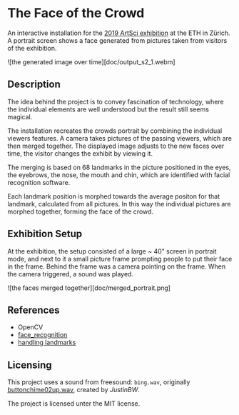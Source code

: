# The Face of the Crowd

An interactive installation for the [2019 ArtSci
exhibition](https://artsci.ethz.ch/) at the ETH in Zürich.  A portrait
screen shows a face generated from pictures taken from visitors of the
exhibition.

![the generated image over time][doc/output_s2_1.webm]


## Description

The idea behind the project is to convey fascination of technology,
where the individual elements are well understood but the result still
seems magical.

The installation recreates the crowds portrait by combining the
individual viewers features.  A camera takes pictures of the passing
viewers, which are then merged together.  The displayed image adjusts
to the new faces over time, the visitor changes the exhibit by viewing
it.

The merging is based on 68 landmarks in the picture positioned in the
eyes, the eyebrows, the nose, the mouth and chin, which are identified
with facial recognition software.

Each landmark position is morphed towards the average positon for that
landmark, calculated from all pictures.  In this way the individual
pictures are morphed together, forming the face of the crowd.


## Exhibition Setup

At the exhibition, the setup consisted of a large ~ 40" screen in
portrait mode, and next to it a small picture frame prompting people
to put their face in the frame.  Behind the frame was a camera
pointing on the frame.  When the camera triggered, a sound was played.

![the faces merged together][doc/merged_portrait.png]


## References

- OpenCV
- [face_recognition](https://github.com/ageitgey/face_recognition)
- [handling landmarks](https://www.learnopencv.com/face-morph-using-opencv-cpp-python/)


## Licensing

This project uses a sound from freesound: `bing.wav`, originally
[buttonchime02up.wav](https://freesound.org/people/JustinBW/sounds/80921/),
created by *JustinBW*.

The project is licensed unter the MIT license.

